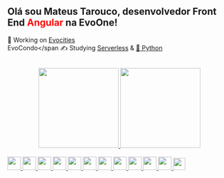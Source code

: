 ## Olá sou Mateus Tarouco, desenvolvedor Front End <span style="color:red">Angular</span> na EvoOne!
:seedling: Working on <a href="https://evocities.com.br/"  target="_blank">Evocities</a></br><span> EvoCondo</span
:writing_hand: Studying  <a href="https://www.serverless.com/framework/docs"  target="_blank">Serverless</a> & <a href="https://docs.python.org/3/"  target="_blank">:snake: Python</a><br><br>
<div align="center">
  <a href="https://github.com/mateustarouco" >
  <img height="180em" src="https://github-readme-stats.vercel.app/api?username=mateustarouco&show_icons=true&theme=dracula&include_all_commits=true&count_private=true"/>
  <img height="180em" src="https://github-readme-stats.vercel.app/api/top-langs/?username=mateustarouco&layout=compact&langs_count=7&theme=dracula"/>
</div><br>
<img height='30px' src="https://cdn.jsdelivr.net/gh/devicons/devicon/icons/angularjs/angularjs-original.svg" />
<img height='30px' src="https://cdn.jsdelivr.net/gh/devicons/devicon/icons/html5/html5-original.svg" />
<img height='30px' src="https://cdn.jsdelivr.net/gh/devicons/devicon/icons/css3/css3-original.svg" />
<img height='30px' src="https://cdn.jsdelivr.net/gh/devicons/devicon/icons/javascript/javascript-original.svg" />
<img height='30px' src="https://cdn.jsdelivr.net/gh/devicons/devicon/icons/typescript/typescript-original.svg" />
<img height='30px' src="https://cdn.jsdelivr.net/gh/devicons/devicon/icons/sass/sass-original.svg" />
<img height='30px' src="https://cdn.jsdelivr.net/gh/devicons/devicon/icons/python/python-original.svg" />
<img height='30px' src="https://cdn.jsdelivr.net/gh/devicons/devicon/icons/django/django-original.svg" />
<img height='30px' src="https://cdn.jsdelivr.net/gh/devicons/devicon/icons/graphql/graphql-plain.svg" />
<img height='30px' src="https://cdn.jsdelivr.net/gh/devicons/devicon/icons/firebase/firebase-plain.svg" />
<img height='30px' src="https://iconsaws.s3.amazonaws.com/aws-brands.svg" />
<img height='27px' src="https://iconsaws.s3.amazonaws.com/serverless_icon_132003.svg" />
  

